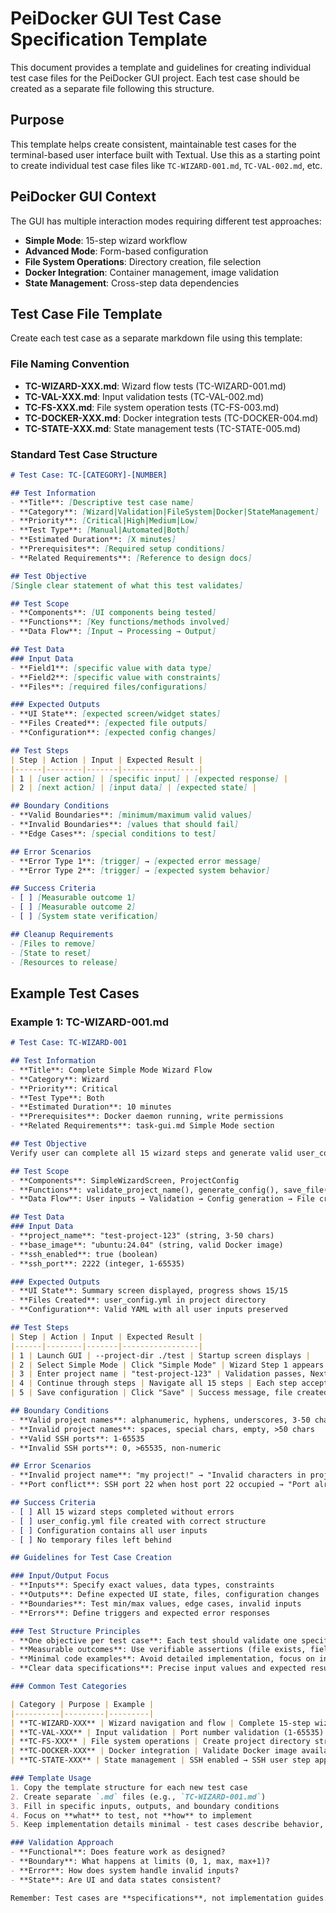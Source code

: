 # PeiDocker GUI Test Case Specification Template

This document provides a template and guidelines for creating individual test case files for the PeiDocker GUI project. Each test case should be created as a separate file following this structure.

## Purpose

This template helps create consistent, maintainable test cases for the terminal-based user interface built with Textual. Use this as a starting point to create individual test case files like `TC-WIZARD-001.md`, `TC-VAL-002.md`, etc.

## PeiDocker GUI Context

The GUI has multiple interaction modes requiring different test approaches:
- **Simple Mode**: 15-step wizard workflow
- **Advanced Mode**: Form-based configuration
- **File System Operations**: Directory creation, file selection
- **Docker Integration**: Container management, image validation
- **State Management**: Cross-step data dependencies

## Test Case File Template

Create each test case as a separate markdown file using this template:

### File Naming Convention
- **TC-WIZARD-XXX.md**: Wizard flow tests (TC-WIZARD-001.md)
- **TC-VAL-XXX.md**: Input validation tests (TC-VAL-002.md)  
- **TC-FS-XXX.md**: File system operation tests (TC-FS-003.md)
- **TC-DOCKER-XXX.md**: Docker integration tests (TC-DOCKER-004.md)
- **TC-STATE-XXX.md**: State management tests (TC-STATE-005.md)

### Standard Test Case Structure

```markdown
# Test Case: TC-[CATEGORY]-[NUMBER]

## Test Information
- **Title**: [Descriptive test case name]
- **Category**: [Wizard|Validation|FileSystem|Docker|StateManagement]
- **Priority**: [Critical|High|Medium|Low]
- **Test Type**: [Manual|Automated|Both]
- **Estimated Duration**: [X minutes]
- **Prerequisites**: [Required setup conditions]
- **Related Requirements**: [Reference to design docs]

## Test Objective
[Single clear statement of what this test validates]

## Test Scope  
- **Components**: [UI components being tested]
- **Functions**: [Key functions/methods involved]
- **Data Flow**: [Input → Processing → Output]

## Test Data
### Input Data
- **Field1**: [specific value with data type]
- **Field2**: [specific value with constraints]
- **Files**: [required files/configurations]

### Expected Outputs
- **UI State**: [expected screen/widget states]
- **Files Created**: [expected file outputs]
- **Configuration**: [expected config changes]

## Test Steps
| Step | Action | Input | Expected Result |
|------|--------|-------|-----------------|
| 1 | [user action] | [specific input] | [expected response] |
| 2 | [next action] | [input data] | [expected state] |

## Boundary Conditions
- **Valid Boundaries**: [minimum/maximum valid values]
- **Invalid Boundaries**: [values that should fail]
- **Edge Cases**: [special conditions to test]

## Error Scenarios
- **Error Type 1**: [trigger] → [expected error message]
- **Error Type 2**: [trigger] → [expected system behavior]

## Success Criteria
- [ ] [Measurable outcome 1]
- [ ] [Measurable outcome 2]
- [ ] [System state verification]

## Cleanup Requirements
- [Files to remove]
- [State to reset]
- [Resources to release]
```

## Example Test Cases

### Example 1: TC-WIZARD-001.md
```markdown
# Test Case: TC-WIZARD-001

## Test Information
- **Title**: Complete Simple Mode Wizard Flow
- **Category**: Wizard
- **Priority**: Critical
- **Test Type**: Both
- **Estimated Duration**: 10 minutes
- **Prerequisites**: Docker daemon running, write permissions
- **Related Requirements**: task-gui.md Simple Mode section

## Test Objective
Verify user can complete all 15 wizard steps and generate valid user_config.yml

## Test Scope
- **Components**: SimpleWizardScreen, ProjectConfig
- **Functions**: validate_project_name(), generate_config(), save_file()
- **Data Flow**: User inputs → Validation → Config generation → File creation

## Test Data
### Input Data
- **project_name**: "test-project-123" (string, 3-50 chars)
- **base_image**: "ubuntu:24.04" (string, valid Docker image)
- **ssh_enabled**: true (boolean)
- **ssh_port**: 2222 (integer, 1-65535)

### Expected Outputs
- **UI State**: Summary screen displayed, progress shows 15/15
- **Files Created**: user_config.yml in project directory
- **Configuration**: Valid YAML with all user inputs preserved

## Test Steps
| Step | Action | Input | Expected Result |
|------|--------|-------|-----------------|
| 1 | Launch GUI | --project-dir ./test | Startup screen displays |
| 2 | Select Simple Mode | Click "Simple Mode" | Wizard Step 1 appears |
| 3 | Enter project name | "test-project-123" | Validation passes, Next enabled |
| 4 | Continue through steps | Navigate all 15 steps | Each step accepts input |
| 5 | Save configuration | Click "Save" | Success message, file created |

## Boundary Conditions
- **Valid project names**: alphanumeric, hyphens, underscores, 3-50 chars
- **Invalid project names**: spaces, special chars, empty, >50 chars
- **Valid SSH ports**: 1-65535
- **Invalid SSH ports**: 0, >65535, non-numeric

## Error Scenarios
- **Invalid project name**: "my project!" → "Invalid characters in project name"
- **Port conflict**: SSH port 22 when host port 22 occupied → "Port already in use"

## Success Criteria
- [ ] All 15 wizard steps completed without errors
- [ ] user_config.yml file created with correct structure
- [ ] Configuration contains all user inputs
- [ ] No temporary files left behind

## Guidelines for Test Case Creation

### Input/Output Focus
- **Inputs**: Specify exact values, data types, constraints
- **Outputs**: Define expected UI state, files, configuration changes
- **Boundaries**: Test min/max values, edge cases, invalid inputs
- **Errors**: Define triggers and expected error responses

### Test Structure Principles
- **One objective per test case**: Each test should validate one specific behavior
- **Measurable outcomes**: Use verifiable assertions (file exists, field contains value X)
- **Minimal code examples**: Avoid detailed implementation, focus on input/output contracts
- **Clear data specifications**: Precise input values and expected results

### Common Test Categories

| Category | Purpose | Example |
|----------|---------|---------|
| **TC-WIZARD-XXX** | Wizard navigation and flow | Complete 15-step wizard with valid inputs |
| **TC-VAL-XXX** | Input validation | Port number validation (1-65535) |
| **TC-FS-XXX** | File system operations | Create project directory structure |
| **TC-DOCKER-XXX** | Docker integration | Validate Docker image availability |
| **TC-STATE-XXX** | State management | SSH enabled → SSH user step appears |

### Template Usage
1. Copy the template structure for each new test case
2. Create separate `.md` files (e.g., `TC-WIZARD-001.md`)
3. Fill in specific inputs, outputs, and boundary conditions
4. Focus on **what** to test, not **how** to implement
5. Keep implementation details minimal - test cases describe behavior, not code

### Validation Approach
- **Functional**: Does feature work as designed?
- **Boundary**: What happens at limits (0, 1, max, max+1)?
- **Error**: How does system handle invalid inputs?
- **State**: Are UI and data states consistent?

Remember: Test cases are **specifications**, not implementation guides. They should clearly define expected behavior for developers to implement tests against.
